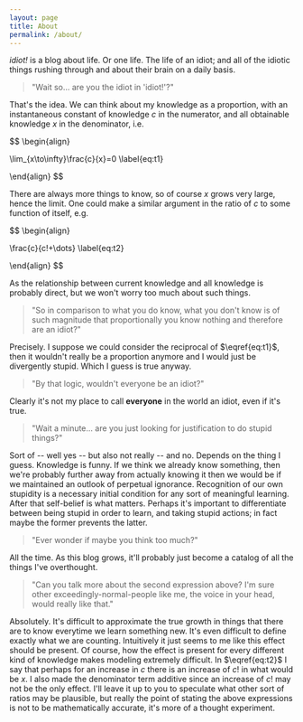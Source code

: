 ```yaml
---
layout: page
title: About
permalink: /about/
---
```


<script type="text/javascript"
  src="https://cdnjs.cloudflare.com/ajax/libs/mathjax/2.7.0/MathJax.js?config=TeX-AMS_CHTML">
</script>
<script type="text/x-mathjax-config">
  MathJax.Hub.Config({
    tex2jax: {
      inlineMath: [['$','$'], ['\\(','\\)']],
      processEscapes: true},
      jax: ["input/TeX","input/MathML","input/AsciiMath","output/CommonHTML"],
      extensions: ["tex2jax.js","mml2jax.js","asciimath2jax.js","MathMenu.js","MathZoom.js","AssistiveMML.js", "[Contrib]/a11y/accessibility-menu.js"],
      TeX: {
      extensions: ["AMSmath.js","AMSsymbols.js","noErrors.js","noUndefined.js"],
      equationNumbers: {
      autoNumber: "AMS"
      }
    }
  });
</script>

*idiot!* is a blog about life. Or one life. The life of an idiot; and all of the idiotic things rushing through and about their brain on a daily basis.

>"Wait so... are you the idiot in 'idiot!'?"

That's the idea. We can think about my knowledge as a proportion, with an instantaneous constant of knowledge $c$ in the numerator, and all obtainable knowledge $x$ in the denominator, i.e.

$$
\begin{align}

\lim_{x\to\infty}\frac{c}{x}=0 \label{eq:t1}

\end{align}
$$

There are always more things to know, so of course $x$ grows very large, hence the limit. One could make a similar argument in the ratio of $c$ to some function of itself, e.g.

$$
\begin{align}

\frac{c}{c!+\dots} \label{eq:t2}

\end{align}
$$

As the relationship between current knowledge and all knowledge is probably direct, but we won't worry too much about such things. 

>"So in comparison to what you do know, what you don't know is of such magnitude that proportionally you know nothing and therefore are an idiot?"

Precisely. I suppose we could consider the reciprocal of $\eqref{eq:t1}$, then it wouldn't really be a proportion anymore and I would just be divergently stupid. Which I guess is true anyway.

>"By that logic, wouldn't everyone be an idiot?"

Clearly it's not my place to call **everyone** in the world an idiot, even if it's true.

>"Wait a minute... are you just looking for justification to do stupid things?"

Sort of -- well yes -- but also not really -- and no. Depends on the thing I guess. Knowledge is funny. If we think we already know something, then we're probably further away from actually knowing it then we would be if we maintained an outlook of perpetual ignorance. Recognition of our own stupidity is a necessary initial condition for any sort of meaningful learning. After that self-belief is what matters. Perhaps it's important to differentiate between being stupid in order to learn, and taking stupid actions; in fact maybe the former prevents the latter. 

>"Ever wonder if maybe you think too much?"

All the time. As this blog grows, it'll probably just become a catalog of all the things I've overthought.

>"Can you talk more about the second expression above? I'm sure other exceedingly-normal-people like me, the voice in your head, would really like that."

Absolutely. It's difficult to approximate the true growth in things that there are to know everytime we learn something new. It's even difficult to define exactly what we are counting. Intuitively it just seems to me like this effect should be present. Of course, how the effect is present for every different kind of knowledge makes modeling extremely difficult. In $\eqref{eq:t2}$ I say that perhaps for an increase in $c$ there is an increase of $c!$ in what would be $x$. I also made the denominator term additive since an increase of $c!$ may not be the only effect. I'll leave it up to you to speculate what other sort of ratios may be plausible, but really the point of stating the above expressions is not to be mathematically accurate, it's more of a thought experiment.

